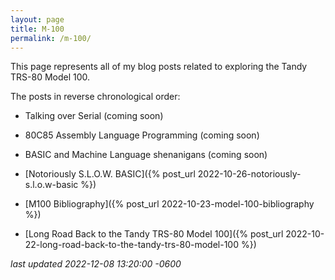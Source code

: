 ```yaml
---
layout: page
title: M-100
permalink: /m-100/
---
```

This page represents all of my blog posts related to exploring the Tandy TRS-80 Model 100.

<!--more-->

The posts in reverse chronological order:

* Talking over Serial (coming soon)

* 80C85 Assembly Language Programming (coming soon)

* BASIC and Machine Language shenanigans (coming soon)

* [Notoriously S.L.O.W. BASIC]({% post_url 2022-10-26-notoriously-s.l.o.w-basic %})

* [M100 Bibliography]({% post_url 2022-10-23-model-100-bibliography %})

* [Long Road Back to the Tandy TRS-80 Model 100]({% post_url 2022-10-22-long-road-back-to-the-tandy-trs-80-model-100 %})

*last updated 2022-12-08 13:20:00 -0600*
